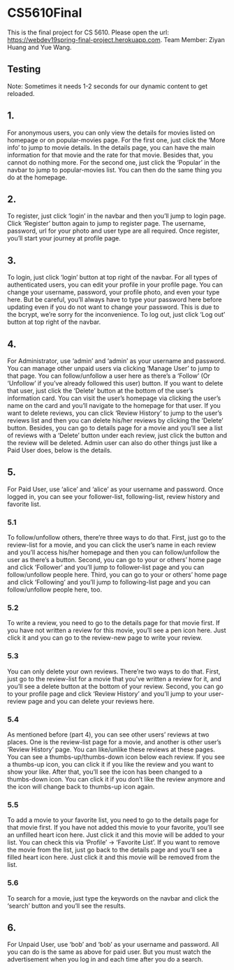 # CS5610Final
This is the final project for CS 5610. Please open the url: https://webdev19spring-final-project.herokuapp.com.
Team Member: Ziyan Huang and Yue Wang.

## Testing
Note: Sometimes it needs 1-2 seconds for our dynamic content to get reloaded.
## 1. 
For anonymous users, you can only view the details for movies listed on homepage or on popular-movies page. For the first one, just click the ‘More info’ to jump to movie details. In the details page, you can have the main information for that movie and the rate for that movie. Besides that, you cannot do nothing more. For the second one, just click the ‘Popular’ in the navbar to jump to popular-movies list. You can then do the same thing you do at the homepage.
## 2. 
To register, just click ‘login’ in the navbar and then you’ll jump to login page. Click ‘Register’ button again to jump to register page. The username, password, url for your photo and user type are all required. Once register, you’ll start your journey at profile page.
## 3. 
To login, just click ‘login’ button at top right of the navbar. 
For all types of authenticated users, you can edit your profile in your profile page. You can change your username, password, your profile photo, and even your type here. But be careful, you’ll always have to type your password here before updating even if you do not want to change your password. This is due to the bcrypt, we’re sorry for the inconvenience.
To log out, just click ‘Log out’ button at top right of the navbar.
## 4. 
For Administrator, use ‘admin’ and ‘admin’ as your username and password. You can manage other unpaid users via clicking ‘Manage User’ to jump to that page. You can follow/unfollow a user here as there’s a ‘Follow’ (Or ‘Unfollow’ if you’ve already followed this user) button. If you want to delete that user, just click the ‘Delete’ button at the bottom of the user’s information card. You can visit the user’s homepage via clicking the user’s name on the card and you’ll navigate to the homepage for that user. If you want to delete reviews, you can click ‘Review History’ to jump to the user’s reviews list and then you can delete his/her reviews by clicking the ‘Delete’ button. Besides, you can go to details page for a movie and you’ll see a list of reviews with a ‘Delete’ button under each review, just click the button and the review will be deleted. Admin user can also do other things just like a Paid User does, below is the details.
## 5. 
For Paid User, use ‘alice’ and ‘alice’ as your username and password. Once logged in, you can see your follower-list, following-list, review history and favorite list. 
### 5.1 
To follow/unfollow others, there’re three ways to do that. First, just go to the review-list for a movie, and you can click the user’s name in each review and you’ll access his/her homepage and then you can follow/unfollow the user as there’s a button. Second, you can go to your or others’ home page and click ‘Follower’ and you’ll jump to follower-list page and you can follow/unfollow people here. Third, you can go to your or others’ home page and click ‘Following’ and you’ll jump to following-list page and you can follow/unfollow people here, too.
### 5.2
To write a review, you need to go to the details page for that movie first. If you have not written a review for this movie, you’ll see a pen icon here. Just click it and you can go to the review-new page to write your review.
### 5.3 
You can only delete your own reviews. There’re two ways to do that. First, just go to the review-list for a movie that you’ve written a review for it, and you’ll see a delete button at the bottom of your review. Second, you can go to your profile page and click ‘Review History’ and you’ll jump to your user-review page and you can delete your reviews here.
### 5.4 
As mentioned before (part 4), you can see other users’ reviews at two places. One is the review-list page for a movie, and another is other user’s ‘Review History’ page. You can like/unlike these reviews at these pages. You can see a thumbs-up/thumbs-down icon below each review. If you see a thumbs-up icon, you can click it if you like the review and you want to show your like. After that, you’ll see the icon has been changed to a thumbs-down icon. You can click it if you don’t like the review anymore and the icon will change back to thumbs-up icon again.
### 5.5 
To add a movie to your favorite list, you need to go to the details page for that movie first. If you have not added this movie to your favorite, you’ll see an unfilled heart icon here. Just click it and this movie will be added to your list. You can check this via ‘Profile’ -> ‘Favorite List’. If you want to remove the movie from the list, just go back to the details page and you’ll see a filled heart icon here. Just click it and this movie will be removed from the list.
### 5.6 
To search for a movie, just type the keywords on the navbar and click the ‘search’ button and you’ll see the results.
## 6. 
For Unpaid User, use ‘bob’ and ‘bob’ as your username and password. All you can do is the same as above for paid user. But you must watch the advertisement when you log in and each time after you do a search.
